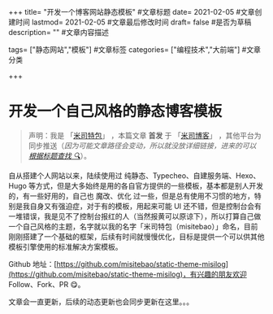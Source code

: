 +++
title= "开发一个博客网站静态模板" #文章标题
date= 2021-02-05 #文章创建时间
lastmod= 2021-02-05 #文章最后修改时间
draft= false #是否为草稿
description= "" #文章内容描述

tags= ["静态网站","模板"] #文章标签
categories= ["编程技术","大前端"] #文章分类

+++

# 开发一个自己风格的静态博客模板

> 声明：我是 「[米司特包](http://misitebao.com)」 ，本篇文章 **首发** 于 「[米司博客](http://blog.misitebao.com)」 ，其他平台为同步推送（_因为可能文章路径会变动，所以就没放详细链接，进来的可以 [根据标题查找 🔍](http://blog.misitebao.com/posts/)_）。

自从搭建个人网站以来，陆续使用过 纯静态、Typecheo、自建服务端、Hexo、Hugo 等方式，但是大多始终是用的各自官方提供的一些模板，基本都是别人开发的，有一些好用的，自己也 魔改、优化 过一些，但是总有使用不习惯的地方，特别是我自身又有强迫症，对于有的模板，用起来可能 UI 还不错，但是控制台会有一堆错误，我是见不了控制台报红的人（当然报黄可以原谅下），所以打算自己做一个自己风格的主题，名字就以我的名字「米司特包（misitebao）」命名，目前刚刚搭建了一个基础的框架，后续有时间就慢慢优化，目标是提供一个可以供其他模板引擎使用的标准解决方案模板。

Github 地址：[https://github.com/misitebao/static-theme-misilog](https://github.com/misitebao/static-theme-misilog)，有兴趣的朋友欢迎 Follow、Fork、PR 😋。

文章会一直更新，后续的动态更新也会同步更新在这里。。。

